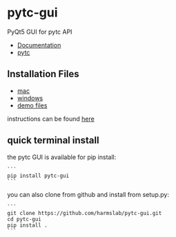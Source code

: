 # pytc-gui
PyQt5 GUI for pytc API

 + [Documentation](https://pytc-gui.readthedocs.io/en/latest/)
 + [pytc](https://github.com/harmslab/pytc)

## Installation Files

 + [mac](https://github.com/hrmyd/pytc-gui/blob/master/pytc_install/pytc_osx.dmg?raw=true)
 + [windows](https://raw.githubusercontent.com/harmslab/pytc-gui/master/pytc_install/pytc-gui_v1.0_setup.exe?raw=true)
 + [demo files](https://github.com/hrmyd/pytc-gui/blob/master/pytc_install/pytc_demos.zip?raw=true)

 instructions can be found [here](https://pytc-gui.readthedocs.io/en/latest/installation.html)

## quick terminal install

the pytc GUI is available for pip install:

	```
	pip install pytc-gui
	```

you can also clone from github and install from setup.py:

	```
    git clone https://github.com/harmslab/pytc-gui.git
    cd pytc-gui
    pip install .
    ```
